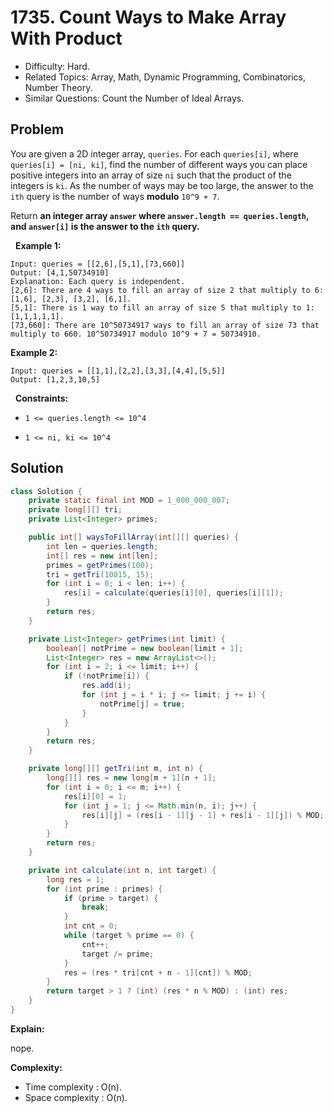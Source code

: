 # 1735. Count Ways to Make Array With Product

- Difficulty: Hard.
- Related Topics: Array, Math, Dynamic Programming, Combinatorics, Number Theory.
- Similar Questions: Count the Number of Ideal Arrays.

## Problem

You are given a 2D integer array, ```queries```. For each ```queries[i]```, where ```queries[i] = [ni, ki]```, find the number of different ways you can place positive integers into an array of size ```ni``` such that the product of the integers is ```ki```. As the number of ways may be too large, the answer to the ```ith``` query is the number of ways **modulo** ```10^9 + 7```.

Return **an integer array **```answer```** where **```answer.length == queries.length```**, and **```answer[i]```** is the answer to the **```ith```** query.**

 
**Example 1:**

```
Input: queries = [[2,6],[5,1],[73,660]]
Output: [4,1,50734910]
Explanation: Each query is independent.
[2,6]: There are 4 ways to fill an array of size 2 that multiply to 6: [1,6], [2,3], [3,2], [6,1].
[5,1]: There is 1 way to fill an array of size 5 that multiply to 1: [1,1,1,1,1].
[73,660]: There are 10^50734917 ways to fill an array of size 73 that multiply to 660. 10^50734917 modulo 10^9 + 7 = 50734910.
```

**Example 2:**

```
Input: queries = [[1,1],[2,2],[3,3],[4,4],[5,5]]
Output: [1,2,3,10,5]
```

 
**Constraints:**


	
- ```1 <= queries.length <= 10^4 ```
	
- ```1 <= ni, ki <= 10^4```



## Solution

```java
class Solution {
    private static final int MOD = 1_000_000_007;
    private long[][] tri;
    private List<Integer> primes;

    public int[] waysToFillArray(int[][] queries) {
        int len = queries.length;
        int[] res = new int[len];
        primes = getPrimes(100);
        tri = getTri(10015, 15);
        for (int i = 0; i < len; i++) {
            res[i] = calculate(queries[i][0], queries[i][1]);
        }
        return res;
    }

    private List<Integer> getPrimes(int limit) {
        boolean[] notPrime = new boolean[limit + 1];
        List<Integer> res = new ArrayList<>();
        for (int i = 2; i <= limit; i++) {
            if (!notPrime[i]) {
                res.add(i);
                for (int j = i * i; j <= limit; j += i) {
                    notPrime[j] = true;
                }
            }
        }
        return res;
    }

    private long[][] getTri(int m, int n) {
        long[][] res = new long[m + 1][n + 1];
        for (int i = 0; i <= m; i++) {
            res[i][0] = 1;
            for (int j = 1; j <= Math.min(n, i); j++) {
                res[i][j] = (res[i - 1][j - 1] + res[i - 1][j]) % MOD;
            }
        }
        return res;
    }

    private int calculate(int n, int target) {
        long res = 1;
        for (int prime : primes) {
            if (prime > target) {
                break;
            }
            int cnt = 0;
            while (target % prime == 0) {
                cnt++;
                target /= prime;
            }
            res = (res * tri[cnt + n - 1][cnt]) % MOD;
        }
        return target > 1 ? (int) (res * n % MOD) : (int) res;
    }
}
```

**Explain:**

nope.

**Complexity:**

* Time complexity : O(n).
* Space complexity : O(n).
